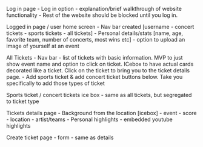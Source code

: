 Log in page
    - Log in option
    - explanation/brief walkthrough of website functionality
    - Rest of the website should be blocked until you log in.

Logged in page / user home screen
    - Nav bar created [username - concert tickets - sports tickets - all tickets]
    - Personal details/stats [name, age, favorite team, number of concerts, most wins etc]
    - option to upload an image of yourself at an event

All Tickets
    - Nav bar 
    - list of tickets with basic information. MVP to just show event name and option to click on ticket. ICebox to have actual cards decorated like a ticket. Click on the ticket to bring you to the ticket details page.
    - Add sports ticket & add concert ticket buttons below. Take you specifically to add those types of ticket


Sports ticket / concert tickets ice box
    - same as all tickets, but segregated to ticket type

Tickets details page
    - Background from the location [icebox]
    - event 
    - score
    - location
    - artist/teams
    - Personal highlights
    - embedded youtube highlights

Create ticket page
    - form 
    - same as details
    